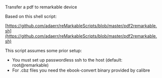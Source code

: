 Transfer a pdf to remarkable device

Based on this shell script:

[https://github.com/adaerr/reMarkableScripts/blob/master/pdf2remarkable.sh](https://github.com/adaerr/reMarkableScripts/blob/master/pdf2remarkable.sh)

This script assumes some prior setup:

- You must set up passwordless ssh to the host (default: root@remarkable)
- For .cbz files you need the ebook-convert binary provided by calibre



